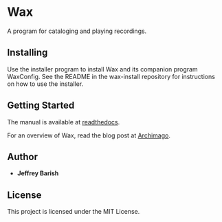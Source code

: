 # Wax

A program for cataloging and playing recordings.

## Installing

Use the installer program to install Wax and its companion program WaxConfig. See the README in the wax-install repository for instructions on how to use the installer.

## Getting Started

The manual is available at [readthedocs](https://wax-manual.readthedocs.io/en/latest/introduction.html).

For an overview of Wax, read the blog post at [Archimago](https://archimago.blogspot.com/2024/10/guest-post-raspberry-pi-music-system.html).

## Author

* **Jeffrey Barish**

## License

This project is licensed under the MIT License.
